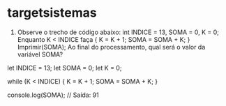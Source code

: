 # targetsistemas


1) Observe o trecho de código abaixo: 
int INDICE = 13, SOMA = 0, K = 0;
Enquanto K < INDICE faça { K = K + 1; SOMA = SOMA + K; }
Imprimir(SOMA);
<span>Ao final do processamento, qual será o valor da variável SOMA?</span>

let INDICE = 13;
let SOMA = 0;
let K = 0;

while (K < INDICE) {
    K = K + 1;
    SOMA = SOMA + K;
}

console.log(SOMA); // Saída: 91

